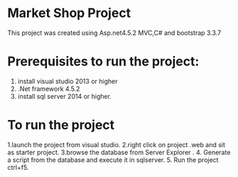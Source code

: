# Market Shop Project
This project was created using Asp.net4.5.2 MVC,C# and bootstrap 3.3.7

# Prerequisites to run the project:
   1. install visual studio 2013 or higher
   2. .Net framework 4.5.2
   3. install sql server 2014 or higher.
   
   
# To run the project 
1.launch the project from visual studio.
2.right click on project .web and sit as starter project.
3.browse the database from Server Explorer .
4. Generate a script from the database and execute it in sqlserver.
5. Run the project ctrl+f5.













